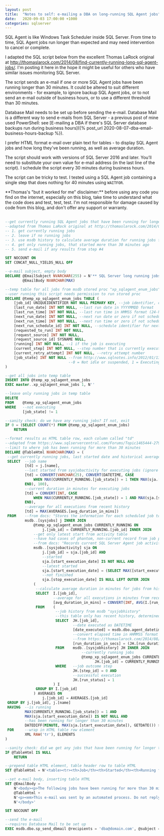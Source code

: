 ```yaml
---
layout: post
title:  "Notes to self: e-mailing a DBA on long-running SQL Agent jobs"
date:   2020-09-03 17:00:00 +1000
categories: sqlserver
---
```

SQL Agent is like Windows Task Scheduler inside SQL Server. From time to time, SQL Agent jobs run longer than expected and may need intervention to cancel or complete.

I adapted the SQL script below from the excellent Thomas LaRock original at <http://thomaslarock.com/2014/08/find-currently-running-long-sql-agent-jobs/>. I'm posting it here in the hope it might be useful for others who have similar issues monitoring SQL Server.

The script sends an e-mail if one or more SQL Agent jobs have been running longer than 30 minutes. It could be altered to suit different environments - for example, to ignore backup SQL Agent jobs, or to not send an e-mail outside of business hours, or to use a different threshold than 30 minutes.

Database Mail needs to be set up before sending the e-mail. Database Mail is a different way to send e-mails from SQL Server - a previous post of mine used PowerShell: see [E-mailing a DBA if there's SQL Server database backups run during business hours]({% post_url 2020-08-07-dba-email-business-hours-backup %}).

I prefer HTML format e-mail over plain text for tables - to display SQL Agent jobs and how long they've been running, as well as average duration.

The script should work with versions of SQL Server 2016 and later. You’ll need to substitute your own value for e-mail address (in the last line of the script). I schedule the script every 30 minutes during business hours.

The script can be tricky to test. I tested using a SQL Agent job containing a single step that does nothing for 40 minutes using `WAITFOR`.

<div markdown="1" class="note">
**Thomas's "but it worked for me" disclaimer:** before using any code you find on the internet, especially on this blog, take time to understand what the code does and test, test, test. I'm not responsible for damage caused by code from this blog, and don't offer any support or warranty.
</div>
<br/>

```sql
--get currently running SQL Agent jobs that have been running for longer than 30 minutes
--adapted from Thomas LaRock original at http://thomaslarock.com/2014/08/find-currently-running-long-sql-agent-jobs/
-- 1. get currently running jobs
-- 2. leave if no running jobs
-- 3. use msdb history to calculate average duration for running jobs for comparison
-- 4. get only running jobs, that started more than 30 minutes ago
-- 5. send e-mail if any results from step #4

SET NOCOUNT ON
SET CONCAT_NULL_YIELDS_NULL OFF

--e-mail subject, empty body
DECLARE @EmailSubject NVARCHAR(255) = N'** SQL Server long running jobs on ' + @@SERVERNAME + N' **',
        @EmailBody NVARCHAR(MAX)

--temp table for all jobs from msdb stored proc "xp_sqlagent_enum_jobs"
--user running this script needs permission to run stored proc
DECLARE @temp_xp_sqlagent_enum_jobs TABLE (
    [job_id] UNIQUEIDENTIFIER NOT NULL PRIMARY KEY, --job identifier, can be matched back to sysjobs
    [last_run_date] INT NOT NULL, --last run date in YYYYMMDD format
    [last_run_time] INT NOT NULL, --last run time in HMMSS format (24-hour time)
    [next_run_date] INT NOT NULL, --next run date or zero if not scheduled
    [next_run_time] INT NOT NULL, --next run time or zero if not scheduled
    [next_run_schedule_id] INT NOT NULL, --schedule identifier for next run or zero if not scheduled
    [requested_to_run] INT NOT NULL,
    [request_source] INT NOT NULL,
    [request_source_id] SYSNAME NULL,
    [running] INT NOT NULL, --1 if the job is executing
    [current_step] INT NOT NULL, --step number that is currently executing or zero
    [current_retry_attempt] INT NOT NULL, --retry attempt number
    [job_state] INT NOT NULL --from http://www.sqlnotes.info/2012/01/13/are-jobs-currently-running/#more-1194:
                             --0 = Not idle or suspended, 1 = Executing, 2 = Waiting For Thread, 3 = Between Retries, 4 = Idle, 5 = Suspended, [6 = WaitingForStepToFinish], 7 = PerformingCompletionActions
)

--get all jobs into temp table
INSERT INTO @temp_xp_sqlagent_enum_jobs
EXEC master..xp_sqlagent_enum_jobs 1, N''

--leave only running jobs in temp table
DELETE
FROM    @temp_xp_sqlagent_enum_jobs
WHERE   --not executing
        [job_state] != 1

--sanity check: do we have any running jobs? If not, exit
IF 0 = (SELECT COUNT(*) FROM @temp_xp_sqlagent_enum_jobs)
    RETURN

--format results as HTML table row, each column called "td"
--adapted from https://www.sqlservercentral.com/Forums/Topic1465444-279-1.aspx
--limit to where job has been running for more than 30 minutes
DECLARE @TableHtml NVARCHAR(MAX) = (
 --get currently running jobs, last started date and historical average
 SELECT  --job name
         [td] = j.[name],
         --last started from sysjobactivity for executing jobs (ignore non-executing jobs)
         [td] = CONVERT(VARCHAR(25), CONVERT(DATETIME, CASE
             WHEN MAX(CURRENTLY_RUNNING.[job_state]) = 1 THEN MAX(sja.[start_execution_date])
         END), 100),
         --current duration in minutes for executing jobs
         [td] = CONVERT(INT, CASE
             WHEN MAX(CURRENTLY_RUNNING.[job_state]) = 1 AND MAX(sja.[start_execution_date]) IS NOT NULL THEN DATEDIFF(MINUTE, MAX(sja.[start_execution_date]), GETDATE())
         END),
         --average for all executions from recent history
         [td] = MAX(AVERAGES.[avg_duration_in_mins])
 FROM    --from docs: "Stores the information for each scheduled job to be executed by SQL Server Agent."
         msdb..[sysjobs] j INNER JOIN
             @temp_xp_sqlagent_enum_jobs CURRENTLY_RUNNING ON
                 j.[job_id] = CURRENTLY_RUNNING.[job_id] INNER JOIN
             --get only latest start from activity table
             --have had cases of phantom, non-current record from job perhaps not terminated properly?
             --from docs: "Records current SQL Server Agent job activity and status."
             msdb..[sysjobactivity] sja ON
                 j.[job_id] = sja.[job_id] AND
                 --started
                 sja.[start_execution_date] IS NOT NULL AND
                 --latest started
                 sja.[start_execution_date] = (SELECT MAX([start_execution_date]) FROM msdb..[sysjobactivity] sja2 WHERE sja.[job_id] = sja2.[job_id]) AND
                 --not finished
                 sja.[stop_execution_date] IS NULL LEFT OUTER JOIN
             (
              --calculate average duration in minutes for jobs from history data
              SELECT  I.[job_id],
                      --average for all executions in minutes from recent history
                      [avg_duration_in_mins] = CONVERT(INT, AVG(I.[run_duration_in_secs])/60)
              FROM    (
                       --job history from msdb "sysjobhistory"
                       --this table only has recent history, determined by "Limit size of job history log" SQL Agent setting
                       SELECT  JH.[job_id],
                               --date executed as DATETIME
                               [date_executed] = msdb.dbo.agent_datetime(JH.[run_date], JH.[run_time]),
                               --convert elapsed time in HHMMSS format to seconds
                               --from https://thomaslarock.com/2014/08/find-currently-running-long-sql-agent-jobs/
                               [run_duration_in_secs] = (JH.[run_duration]/10000 * 3600) + (JH.[run_duration] % 10000/100 * 60) + (JH.[run_duration] % 100)
                       FROM    msdb..[sysjobhistory] JH INNER JOIN
                                   --currently running jobs
                                   @temp_xp_sqlagent_enum_jobs CURRENTLY_RUNNING ON
                                         JH.[job_id] = CURRENTLY_RUNNING.[job_id]
                       WHERE   --job outcome step
                               JH.[step_id] = 0 AND
                               --successful execution
                               JH.[run_status] = 1
                      ) I
              GROUP BY I.[job_id]
             ) AVERAGES ON
                 j.[job_id] = AVERAGES.[job_id]
 GROUP BY j.[job_id], j.[name]
 HAVING  --is running
         MAX(CURRENTLY_RUNNING.[job_state]) = 1 AND
         MAX(sja.[start_execution_date]) IS NOT NULL AND
         --has been running for longer than 30 minutes
         DATEDIFF(MINUTE, MAX(sja.[start_execution_date]), GETDATE()) > 30
 FOR     --wrap in HTML table row element
         XML RAW('tr'), ELEMENTS
)

--sanity check: did we get any jobs that have been running for longer than 30 minutes? If not, leave
IF @TableHtml IS NULL
    RETURN

--prepend table HTML element, table header row to table HTML
SET @TableHtml = N'<table><tr><th>Job</th><th>Started</th><th>Running for (minutes)</th><th>Average duration (minutes)</th></tr>' + @TableHtml + N'</table>'

--set e-mail body, inserting table HTML
SET @EmailBody =
    N'<body><p>The following jobs have been running for more than 30 minutes on SQL Server ' + @@SERVERNAME + N' and should be investigated:</p>' +
    @TableHtml +
    N'<p><em>This e-mail was sent by an automated process. Do not reply to this e-mail.</em></p>' +
    N'</body>'

SET NOCOUNT OFF

--send the e-mail
--requires Database Mail to be set up
EXEC msdb.dbo.sp_send_dbmail @recipients = 'dba@domain.com', @subject = @EmailSubject, @body = @EmailBody, @body_format = 'HTML'
```
